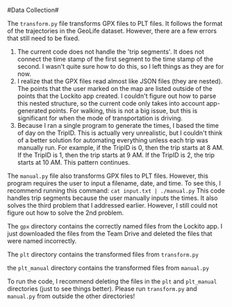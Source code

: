 #Data Collection#

The `transform.py` file transforms GPX files to PLT files. It follows the format of the trajectories in the GeoLife dataset. However, there are a few errors that still need to be fixed.
1. The current code does not handle the 'trip segments'. It does not connect the time stamp of the first segment to the time stamp of the second. I wasn't quite sure how to do this, so I left things as they are for now.
2. I realize that the GPX files read almost like JSON files (they are nested). The points that the user marked on the map are listed outside of the points that the Lockito app created. I couldn't figure out how to parse this nested structure, so the current code only takes into account app-generated points. For walking, this is not a big issue, but this is significant for when the mode of transportation is driving.
3. Because I ran a single program to generate the times, I based the time of day on the TripID. This is actually very unrealistic, but I couldn't think of a better solution for automating everything unless each trip was manually run. For example, if the TripID is 0, then the trip starts at 8 AM. If the TripID is 1, then the trip starts at 9 AM. If the TripID is 2, the trip starts at 10 AM. This pattern continues.

The `manual.py` file also transforms GPX files to PLT files. However, this program requires the user to input a filename, date, and time. To see this, I recommend running this command: `cat input.txt | ./manual.py` This code handles trip segments because the user manually inputs the times. It also solves the third problem that I addressed earlier. However, I still could not figure out how to solve the 2nd problem.

The `gpx` directory contains the correctly named files from the Lockito app. I just downloaded the files from the Team Drive and deleted the files that were named incorrectly.

The `plt` directory contains the transformed files from `transform.py`

the `plt_manual` directory contains the transformed files from `manual.py`

To run the code, I recommend deleting the files in the `plt` and `plt_manual` directories (just to see things better). Please run `transform.py` and `manual.py` from outside the other directories!
